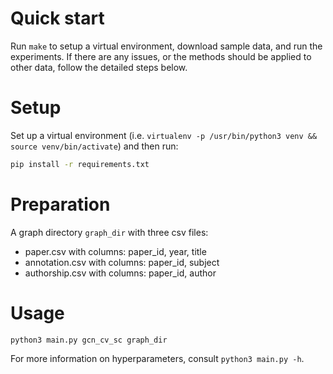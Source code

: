 # Quick start

Run `make` to setup a virtual environment, download sample data, and run the experiments.
If there are any issues, or the methods should be applied to other data, follow the detailed steps below.

# Setup

Set up a virtual environment (i.e. `virtualenv -p /usr/bin/python3 venv && source venv/bin/activate`) and then run:

```sh
pip install -r requirements.txt
```

# Preparation

A graph directory `graph_dir` with three csv files:

- paper.csv with columns: paper\_id, year, title
- annotation.csv with columns: paper\_id, subject
- authorship.csv with columns: paper\_id, author


# Usage


```python3 main.py gcn_cv_sc graph_dir```

For more information on hyperparameters, consult `python3 main.py -h`.

